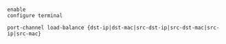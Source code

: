 #

```Cisco IOS
enable
configure terminal

port-channel load-balance {dst-ip|dst-mac|src-dst-ip|src-dst-mac|src-ip|src-mac}
```
